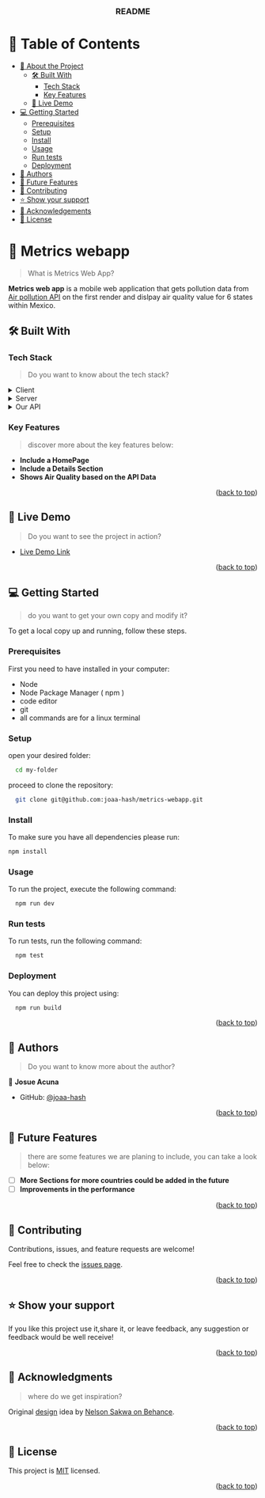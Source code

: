 <a name="readme-top"></a>
<div align="center">
  <!-- You are encouraged to replace this logo with your own! Otherwise you can also remove it. -->
  <br/>

  <h3><b>README</b></h3>

</div>

<!-- TABLE OF CONTENTS -->

# 📗 Table of Contents

- [📖 About the Project](#about-project)
  - [🛠 Built With](#built-with)
    - [Tech Stack](#tech-stack)
    - [Key Features](#key-features)
  - [🚀 Live Demo](#live-demo)
- [💻 Getting Started](#getting-started)
  - [Prerequisites](#prerequisites)
  - [Setup](#setup)
  - [Install](#install)
  - [Usage](#usage)
  - [Run tests](#run-tests)
  - [Deployment](#deployment)
- [👥 Authors](#authors)
- [🔭 Future Features](#future-features)
- [🤝 Contributing](#contributing)
- [⭐️ Show your support](#support)
- [🙏 Acknowledgements](#acknowledgements)
- [📝 License](#license)

<!-- PROJECT DESCRIPTION -->

# 📖 Metrics webapp <a name="about-project"></a>

> What is Metrics Web App?

**Metrics web app** is a mobile web application that gets pollution data from [Air pollution API](https://openweathermap.org/api/air-pollution) on the first render and dislpay air quality value for 6 states within Mexico.

## 🛠 Built With <a name="built-with"></a>

### Tech Stack <a name="tech-stack"></a>

> Do you want to know about the tech stack?

<details>
  <summary>Client</summary>
  <ul>
    <li><a href="https://reactjs.org/">React.js</a></li>
  </ul>
</details>

<details>
  <summary>Server</summary>
  <ul>
    <li><a href="https://pages.github.com/">Github Pages</a></li>
  </ul>
</details>

<details>
<summary>Our API</summary>
  <ul>
    <li><a href="https://openweathermap.org/api/air-pollution">Air Pollution API</a></li>
  </ul>
</details>

<!-- Features -->

### Key Features <a name="key-features"></a>

> discover more about the key features below:

- **Include a HomePage**
- **Include a Details Section**
- **Shows Air Quality based on the API Data**

<p align="right">(<a href="#readme-top">back to top</a>)</p>

<!-- LIVE DEMO -->

## 🚀 Live Demo <a name="live-demo"></a>

> Do you want to see the project in action?

- [Live Demo Link](https://joaa-hash.github.io/metrics-webapp/)

<p align="right">(<a href="#readme-top">back to top</a>)</p>

<!-- GETTING STARTED -->

## 💻 Getting Started <a name="getting-started"></a>

> do you want to get your own copy and modify it?

To get a local copy up and running, follow these steps.

### Prerequisites

First you need to have installed in your computer:

- Node
- Node Package Manager ( npm )
- code editor
- git
- all commands are for a linux terminal

### Setup

open your desired folder:
```sh
  cd my-folder
```
proceed to clone the repository:
```sh
  git clone git@github.com:joaa-hash/metrics-webapp.git
```


### Install

To make sure you have all dependencies please run:

```sh
npm install
```
### Usage

To run the project, execute the following command:

```sh
  npm run dev
```

### Run tests

To run tests, run the following command:

```sh
  npm test
```


### Deployment

You can deploy this project using:

```sh
  npm run build
```


<p align="right">(<a href="#readme-top">back to top</a>)</p>

<!-- AUTHORS -->

## 👥 Authors <a name="authors"></a>

> Do you want to know more about the author?

👤 **Josue Acuna**

- GitHub: [@joaa-hash](https://github.com/joaa-hash)

<p align="right">(<a href="#readme-top">back to top</a>)</p>

<!-- FUTURE FEATURES -->

## 🔭 Future Features <a name="future-features"></a>

> there are some features we are planing to include, you can take a look below:

- [ ] **More Sections for more countries could be added in the future**
- [ ] **Improvements in the performance**

<p align="right">(<a href="#readme-top">back to top</a>)</p>

<!-- CONTRIBUTING -->

## 🤝 Contributing <a name="contributing"></a>

Contributions, issues, and feature requests are welcome!

Feel free to check the [issues page](https://github.com/joaa-hash/metrics-webapp/issues).

<p align="right">(<a href="#readme-top">back to top</a>)</p>

<!-- SUPPORT -->

## ⭐️ Show your support <a name="support"></a>

If you like this project use it,share it, or leave feedback, 
any suggestion or feedback would be well receive!

<p align="right">(<a href="#readme-top">back to top</a>)</p>

<!-- ACKNOWLEDGEMENTS -->

## 🙏 Acknowledgments <a name="acknowledgements"></a>

> where do we get inspiration?

Original [design](https://www.behance.net/gallery/31579789/Ballhead-App-(Free-PSDs)) idea by [Nelson Sakwa on Behance](https://www.behance.net/sakwadesignstudio).

<p align="right">(<a href="#readme-top">back to top</a>)</p>

<!-- LICENSE -->

## 📝 License <a name="license"></a>

This project is [MIT](./LICENSE) licensed.

<p align="right">(<a href="#readme-top">back to top</a>)</p>
